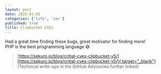 ```yaml
---
layout: post
date: 2025-01-01
categories: ['life', 'sec']
published: true
title: Clipbucket CVEs
---
```


Had a great time finding these bugs, great motivator for finding more!   
PHP is the best programming language :smile:  

> [https://sekuro.io/blog/critial-cves-clipbucket-v5/](https://sekuro.io/blog/critial-cves-clipbucket-v5/){:target="_blank"}   
(Technical write-ups in the GitHub Advisories further linked)